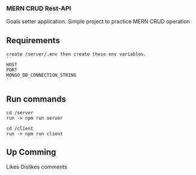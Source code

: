 ### MERN CRUD Rest-API
Goals setter application. Simple project to practice MERN CRUD operation

## Requirements
    create /server/.env then create these env variables.
    ``
    HOST
    PORT
    MONGO_DB_CONNECTION_STRING
    ``

## Run commands
    cd /server
    run -> npm run server
    
    cd /client
    run -> npm run client

## Up Comming
  Likes
  Dislikes
  comments
      
    

